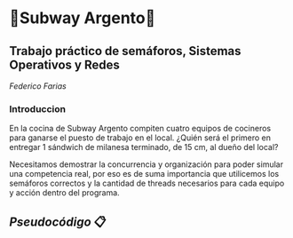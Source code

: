 # **:hamburger:Subway Argento:hamburger:**
## Trabajo práctico de semáforos, Sistemas Operativos y Redes

_Federico Farias_


### Introduccion

En la cocina de Subway Argento compiten cuatro equipos de cocineros
para ganarse el puesto de trabajo en el local. ¿Quién será el primero en
entregar 1 sándwich de milanesa terminado, de 15 cm, al dueño del
local?

Necesitamos demostrar la concurrencia y organización para poder simular una competencia real, por eso es de suma importancia que utilicemos los semáforos correctos y la cantidad de threads necesarios para cada equipo y acción dentro del programa.

## _Pseudocódigo_ 📋

